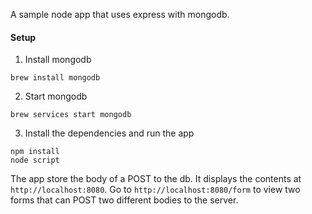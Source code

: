A sample node app that uses express with mongodb.

#### Setup

1. Install mongodb
```
brew install mongodb
```

2. Start mongodb
```
brew services start mongodb
```

3. Install the dependencies and run the app
```
npm install
node script
```

The app store the body of a POST to the db. It displays the contents at `http://localhost:8080`.
Go to `http://localhost:8080/form` to view two forms that can POST two different bodies to the server.
